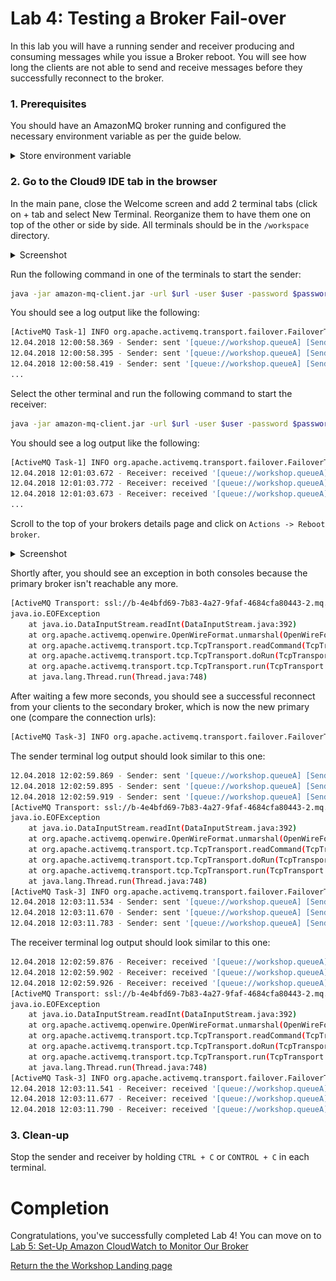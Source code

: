 # Lab 4: Testing a Broker Fail-over

In this lab you will have a running sender and receiver producing and consuming messages while you issue a Broker reboot. You will see how long the clients are not able to send and receive messages before they successfully reconnect to the broker.

### 1. Prerequisites

You should have an AmazonMQ broker running and configured the necessary environment variable as per the guide below.

<details><summary>Store environment variable</summary><p>

To make it easier to run the commands in the following labs we store frequently used parameters like Amazon MQ broker user, password, etc. in Bash environment variables.

Go to the AmazonMQ service in the AWS console, and click on the name of the broker (the one with a name starting with the stack name you created)

Scroll down to the Connections section and click the **Copy failover string** link beside the OpenWire row 
to copy the string to your clipboard.

![Copy failover link](/images/fail-over-Step2.png)

Go to the CloudFormation service in the AWS Console and select the stack that you launched at the beginning of the workshop. In the Output tab shown in the lower part of the screen you will have a Cloud9ConsoleURL entry. Click on the URL and enter **aws** as username and **mq** as password. 
 Once the CLoud9 IDE has launched, select the terminal window at the bottom and enter the following commands, one at the time, replacing the values **<...>** with the value you have chosen during the creation of the stack.

``` bash
export temp_url="<failover url>"
echo "url=\"$temp_url\"" >> ~/.bashrc; source ~/.bashrc
```

**NOTE**: Ensure that all terminals windows that you will use for the workshop are crated after having run this step.

</p></details><p/>

### 2. Go to the Cloud9 IDE tab in the browser

In the main pane, close the Welcome screen and add 2  terminal tabs (click on + tab and select New Terminal. Reorganize them to have them one on top of the other or side by side.
All terminals should be in the `/workspace` directory.

<details><summary>Screenshot</summary><p>

![Amazon MQ workshop Lab 2 step 3](/images/c9-window.png)

</p></details><p/>

Run the following command in one of the terminals to start the sender:

``` bash
java -jar amazon-mq-client.jar -url $url -user $user -password $password -mode sender -type queue -destination workshop.queueA -name Sender-1
```

You should see a log output like the following:

``` bash
[ActiveMQ Task-1] INFO org.apache.activemq.transport.failover.FailoverTransport - Successfully connected to ssl://b-4e4bfd69-7b83-4a27-9faf-4684cfa80443-2.mq.eu-central-1.amazonaws.com:61617
12.04.2018 12:00:58.369 - Sender: sent '[queue://workshop.queueA] [Sender-1] Message number 1'
12.04.2018 12:00:58.395 - Sender: sent '[queue://workshop.queueA] [Sender-1] Message number 2'
12.04.2018 12:00:58.419 - Sender: sent '[queue://workshop.queueA] [Sender-1] Message number 3'
...
```

Select the other terminal and run the following command to start the receiver:

``` bash
java -jar amazon-mq-client.jar -url $url -user $user -password $password -mode receiver -type queue -destination workshop.queueA
```

You should see a log output like the following:

``` bash
[ActiveMQ Task-1] INFO org.apache.activemq.transport.failover.FailoverTransport - Successfully connected to ssl://b-4e4bfd69-7b83-4a27-9faf-4684cfa80443-2.mq.eu-central-1.amazonaws.com:61617
12.04.2018 12:01:03.672 - Receiver: received '[queue://workshop.queueA] [Sender-1] Message number 1'
12.04.2018 12:01:03.772 - Receiver: received '[queue://workshop.queueA] [Sender-1] Message number 2'
12.04.2018 12:01:03.673 - Receiver: received '[queue://workshop.queueA] [Sender-1] Message number 3'
...
```

Scroll to the top of your brokers details page and click on `Actions -> Reboot broker`.

<details><summary>Screenshot</summary><p>

![Amazon MQ workshop lab 4 step 5](/images/fail-over-Step5.png)

</p></details><p/>

Shortly after, you should see an exception in both consoles because the primary broker isn't reachable any 	more. 

```bash
[ActiveMQ Transport: ssl://b-4e4bfd69-7b83-4a27-9faf-4684cfa80443-2.mq.eu-central-1.amazonaws.com/52.28.200.138:61617] WARN org.apache.activemq.transport.failover.FailoverTransport - Transport (ssl://b-4e4bfd69-7b83-4a27-9faf-4684cfa80443-2.mq.eu-central-1.amazonaws.com:61617) failed , attempting to automatically reconnect: {}
java.io.EOFException
	at java.io.DataInputStream.readInt(DataInputStream.java:392)
	at org.apache.activemq.openwire.OpenWireFormat.unmarshal(OpenWireFormat.java:268)
	at org.apache.activemq.transport.tcp.TcpTransport.readCommand(TcpTransport.java:240)
	at org.apache.activemq.transport.tcp.TcpTransport.doRun(TcpTransport.java:232)
	at org.apache.activemq.transport.tcp.TcpTransport.run(TcpTransport.java:215)
	at java.lang.Thread.run(Thread.java:748)
```


After waiting a few more seconds, you should see a successful reconnect from your clients to the secondary broker, which is now the new primary one (compare the connection urls):

```bash 
[ActiveMQ Task-3] INFO org.apache.activemq.transport.failover.FailoverTransport - Successfully reconnected to ssl://b-4e4bfd69-7b83-4a27-9faf-4684cfa80443-1.mq.eu-central-1.amazonaws.com:61617
```

The sender terminal log output should look similar to this one:

``` bash
12.04.2018 12:02:59.869 - Sender: sent '[queue://workshop.queueA] [Sender-1] Message number 4668'
12.04.2018 12:02:59.895 - Sender: sent '[queue://workshop.queueA] [Sender-1] Message number 4669'
12.04.2018 12:02:59.919 - Sender: sent '[queue://workshop.queueA] [Sender-1] Message number 4670'
[ActiveMQ Transport: ssl://b-4e4bfd69-7b83-4a27-9faf-4684cfa80443-2.mq.eu-central-1.amazonaws.com/52.28.200.138:61617] WARN org.apache.activemq.transport.failover.FailoverTransport - Transport (ssl://b-4e4bfd69-7b83-4a27-9faf-4684cfa80443-2.mq.eu-central-1.amazonaws.com:61617) failed , attempting to automatically reconnect: {}
java.io.EOFException
	at java.io.DataInputStream.readInt(DataInputStream.java:392)
	at org.apache.activemq.openwire.OpenWireFormat.unmarshal(OpenWireFormat.java:268)
	at org.apache.activemq.transport.tcp.TcpTransport.readCommand(TcpTransport.java:240)
	at org.apache.activemq.transport.tcp.TcpTransport.doRun(TcpTransport.java:232)
	at org.apache.activemq.transport.tcp.TcpTransport.run(TcpTransport.java:215)
	at java.lang.Thread.run(Thread.java:748)
[ActiveMQ Task-3] INFO org.apache.activemq.transport.failover.FailoverTransport - Successfully reconnected to ssl://b-4e4bfd69-7b83-4a27-9faf-4684cfa80443-1.mq.eu-central-1.amazonaws.com:61617
12.04.2018 12:03:11.534 - Sender: sent '[queue://workshop.queueA] [Sender-1] Message number 4671'
12.04.2018 12:03:11.670 - Sender: sent '[queue://workshop.queueA] [Sender-1] Message number 4672'
12.04.2018 12:03:11.783 - Sender: sent '[queue://workshop.queueA] [Sender-1] Message number 4673'
```

The receiver terminal log output should look similar to this one:

``` bash
12.04.2018 12:02:59.876 - Receiver: received '[queue://workshop.queueA] [Sender-1] Message number 4668'
12.04.2018 12:02:59.902 - Receiver: received '[queue://workshop.queueA] [Sender-1] Message number 4669'
12.04.2018 12:02:59.926 - Receiver: received '[queue://workshop.queueA] [Sender-1] Message number 4670'
[ActiveMQ Transport: ssl://b-4e4bfd69-7b83-4a27-9faf-4684cfa80443-2.mq.eu-central-1.amazonaws.com/52.28.200.138:61617] WARN org.apache.activemq.transport.failover.FailoverTransport - Transport (ssl://b-4e4bfd69-7b83-4a27-9faf-4684cfa80443-2.mq.eu-central-1.amazonaws.com:61617) failed , attempting to automatically reconnect: {}
java.io.EOFException
	at java.io.DataInputStream.readInt(DataInputStream.java:392)
	at org.apache.activemq.openwire.OpenWireFormat.unmarshal(OpenWireFormat.java:268)
	at org.apache.activemq.transport.tcp.TcpTransport.readCommand(TcpTransport.java:240)
	at org.apache.activemq.transport.tcp.TcpTransport.doRun(TcpTransport.java:232)
	at org.apache.activemq.transport.tcp.TcpTransport.run(TcpTransport.java:215)
	at java.lang.Thread.run(Thread.java:748)
[ActiveMQ Task-3] INFO org.apache.activemq.transport.failover.FailoverTransport - Successfully reconnected to ssl://b-4e4bfd69-7b83-4a27-9faf-4684cfa80443-1.mq.eu-central-1.amazonaws.com:61617
12.04.2018 12:03:11.541 - Receiver: received '[queue://workshop.queueA] [Sender-1] Message number 4671'
12.04.2018 12:03:11.677 - Receiver: received '[queue://workshop.queueA] [Sender-1] Message number 4672'
12.04.2018 12:03:11.790 - Receiver: received '[queue://workshop.queueA] [Sender-1] Message number 4673'
```


### 3. Clean-up

Stop the sender and receiver by holding `CTRL + C` or `CONTROL + C` in each terminal.

# Completion

Congratulations, you've successfully completed Lab 4! You can move on to [Lab 5: Set-Up Amazon CloudWatch to Monitor Our Broker](/labs/lab-5.md)

[Return the the Workshop Landing page](/README.md)